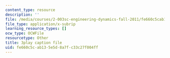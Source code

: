 ```yaml
---
content_type: resource
description: ''
file: /media/courses/2-003sc-engineering-dynamics-fall-2011/fe660c5cab135e5d8a7fc33c27f004ff_-QVENB3aEvY.vtt
file_type: application/x-subrip
learning_resource_types: []
ocw_type: OCWFile
resourcetype: Other
title: 3play caption file
uid: fe660c5c-ab13-5e5d-8a7f-c33c27f004ff
---
```

